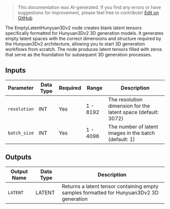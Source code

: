 > This documentation was AI-generated. If you find any errors or have suggestions for improvement, please feel free to contribute! [Edit on GitHub](https://github.com/Comfy-Org/embedded-docs/blob/main/comfyui_embedded_docs/docs/EmptyLatentHunyuan3Dv2/en.md)

The EmptyLatentHunyuan3Dv2 node creates blank latent tensors specifically formatted for Hunyuan3Dv2 3D generation models. It generates empty latent spaces with the correct dimensions and structure required by the Hunyuan3Dv2 architecture, allowing you to start 3D generation workflows from scratch. The node produces latent tensors filled with zeros that serve as the foundation for subsequent 3D generation processes.

## Inputs

| Parameter | Data Type | Required | Range | Description |
|-----------|-----------|----------|-------|-------------|
| `resolution` | INT | Yes | 1 - 8192 | The resolution dimension for the latent space (default: 3072) |
| `batch_size` | INT | Yes | 1 - 4096 | The number of latent images in the batch (default: 1) |

## Outputs

| Output Name | Data Type | Description |
|-------------|-----------|-------------|
| `LATENT` | LATENT | Returns a latent tensor containing empty samples formatted for Hunyuan3Dv2 3D generation |
